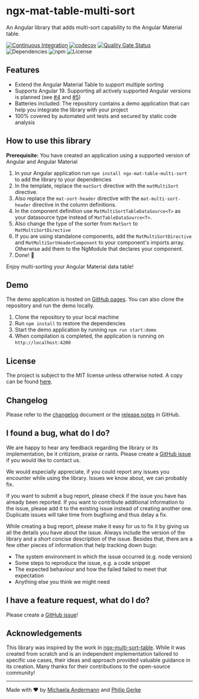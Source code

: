 # ngx-mat-table-multi-sort

An Angular library that adds multi-sort capability to the Angular Material table.

[![Continuous Integration](https://github.com/pgerke/ngx-mat-table-multi-sort/actions/workflows/ci.yml/badge.svg)](https://github.com/pgerke/ngx-mat-table-multi-sort/actions/workflows/ci.yml)
[![codecov](https://codecov.io/gh/pgerke/ngx-mat-table-multi-sort/graph/badge.svg?token=MDIEOFNUYR)](https://codecov.io/gh/pgerke/ngx-mat-table-multi-sort)
[![Quality Gate Status](https://sonarcloud.io/api/project_badges/measure?project=pgerke_ngx-mat-table-multi-sort&metric=alert_status&token=1114974e75c8639e88919fd32d36163e5c3c851c)](https://sonarcloud.io/summary/new_code?id=pgerke_ngx-mat-table-multi-sort)
![Dependencies](https://img.shields.io/librariesio/release/npm/ngx-mat-table-multi-sort)
![npm](https://img.shields.io/npm/v/ngx-mat-table-multi-sort)
![License](https://img.shields.io/github/license/pgerke/ngx-mat-table-multi-sort)

## Features

- Extend the Angular Material Table to support multiple sorting
- Supports Angular 19. Supporting all actively supported Angular versions is planned (see [#4](https://github.com/pgerke/ngx-mat-table-multi-sort/issues/4) and [#5](https://github.com/pgerke/ngx-mat-table-multi-sort/issues/5))
- Batteries included: The repository contains a demo application that can help you integrate the library with your project
- 100% covered by automated unit tests and secured by static code analysis

## How to use this library

**Prerequisite:** You have created an application using a supported version of Angular and Angular Material

1. In your Angular application run `npm install ngx-mat-table-multi-sort` to add the library to your dependencies
1. In the template, replace the `matSort` directive with the `matMultiSort` directive.
1. Also replace the `mat-sort-header` directive with the `mat-multi-sort-header` directive in the column definitions.
1. In the component definition use `MatMultiSortTableDataSource<T>` as your datasource type instead of `MatTableDataSource<T>`.
1. Also change the type of the sorter from `MatSort` to `MatMultiSortDirective`
1. If you are using standalone components, add the `MatMultiSortDirective` and `MatMultiSortHeaderComponent` to your component's imports array. Otherwise add them to the NgModule that declares your component.
1. Done! 🎉

Enjoy multi-sorting your Angular Material data table!

## Demo

The demo application is hosted on [GitHub pages](https://pgerke.github.io/ngx-mat-table-multi-sort/). You can also clone the repository and run the demo locally.

1. Clone the repository to your local machine
1. Run `npm install` to restore the dependencies
1. Start the demo application by running `npm run start:demo`
1. When compilation is completed, the application is running on `http://localhost:4200`

## License

The project is subject to the MIT license unless otherwise noted. A copy can be found [here](./LICENSE.md).

## Changelog

Please refer to the [changelog](./CHANGELOG.md) document or the [release notes](https://github.com/pgerke/ngx-mat-table-multi-sort/releases) in GitHub.

## I found a bug, what do I do?

We are happy to hear any feedback regarding the library or its implementation, be it critizism, praise or rants. Please create a [GitHub issue](https://github.com/pgerke/ngx-mat-table-multi-sort/issues) if you would like to contact us.

We would especially appreciate, if you could report any issues you encounter while using the library. Issues we know about, we can probably fix.

If you want to submit a bug report, please check if the issue you have has already been reported. If you want to contribute additional information to the issue, please add it to the existing issue instead of creating another one. Duplicate issues will take time from bugfixing and thus delay a fix.

While creating a bug report, please make it easy for us to fix it by giving us all the details you have about the issue. Always include the version of the library and a short concise description of the issue. Besides that, there are a few other pieces of information that help tracking down bugs:

- The system environment in which the issue occurred (e.g. node version)
- Some steps to reproduce the issue, e.g. a code snippet
- The expected behaviour and how the failed failed to meet that expectation
- Anything else you think we might need

## I have a feature request, what do I do?

Please create a [GitHub issue](https://github.com/pgerke/ngx-mat-table-multi-sort/issues)!

## Acknowledgements

This library was inspired by the work in [ngx-multi-sort-table](https://github.com/Maxl94/ngx-multi-sort-table). While it was created from scratch and is an independent implementation tailored to specific use cases, their ideas and approach provided valuable guidance in its creation. Many thanks for their contributions to the open-source community!

<hr>

Made with ❤️ by [Michaela Andermann](https://github.com/michix99) and [Philip Gerke](https://github.com/pgerke)
